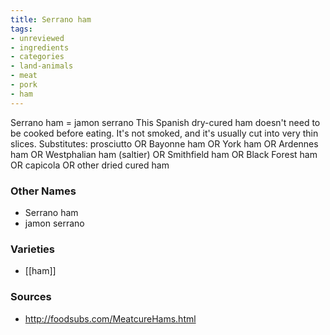 ```yaml
---
title: Serrano ham
tags:
- unreviewed
- ingredients
- categories
- land-animals
- meat
- pork
- ham
---
```

Serrano ham = jamon serrano This Spanish dry-cured ham doesn't need to be cooked before eating. It's not smoked, and it's usually cut into very thin slices. Substitutes: prosciutto OR Bayonne ham OR York ham OR Ardennes ham OR Westphalian ham (saltier) OR Smithfield ham OR Black Forest ham OR capicola OR other dried cured ham

### Other Names

* Serrano ham
* jamon serrano

### Varieties

* [[ham]]

### Sources
* http://foodsubs.com/MeatcureHams.html
